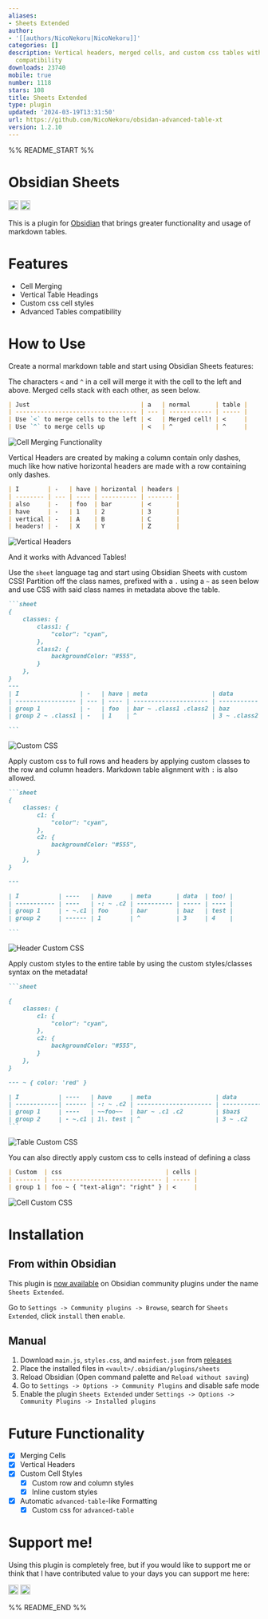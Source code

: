 ```yaml
---
aliases:
- Sheets Extended
author:
- '[[authors/NicoNekoru|NicoNekoru]]'
categories: []
description: Vertical headers, merged cells, and custom css tables with advanced table
  compatibility
downloads: 23740
mobile: true
number: 1118
stars: 108
title: Sheets Extended
type: plugin
updated: '2024-03-19T13:31:50'
url: https://github.com/NicoNekoru/obsidan-advanced-table-xt
version: 1.2.10
---
```


%% README_START %%

# Obsidian Sheets

<img src="https://img.shields.io/github/downloads/NicoNekoru/obsidan-advanced-table-xt/total?logo=github&color=yellow" alt="downloads" height="20">
<img src="https://img.shields.io/badge/dynamic/json?logo=obsidian&color=%23483699&label=downloads&query=%24%5B%22sheets%22%5D.downloads&url=https%3A%2F%2Fraw.githubusercontent.com%2Fobsidianmd%2Fobsidian-releases%2Fmaster%2Fcommunity-plugin-stats.json" alt="Obsidian downloads" height="20">


This is a plugin for [Obsidian](https://obsidian.md) that brings greater functionality and usage of markdown tables.
# Features
- Cell Merging
- Vertical Table Headings
- Custom css cell styles
- Advanced Tables compatibility
# How to Use

Create a normal markdown table and start using Obsidian Sheets features:

The characters `<` and `^` in a cell will merge it with the cell to the left and above. Merged cells stack with each other, as seen below.
````md
| Just                               | a   | normal       | table |
| ---------------------------------- | --- | ------------ | ----- |
| Use `<` to merge cells to the left | <   | Merged cell! | <     |
| Use `^` to merge cells up          | <   | ^            | ^     |
````
![Cell Merging Functionality](https://raw.githubusercontent.com/NicoNekoru/obsidan-advanced-table-xt/HEAD/assets/renderedMergedCells.png)

Vertical Headers are created by making a column contain only dashes, much like how native horizontal headers are made with a row containing only dashes.   
````md
| I        | -   | have | horizontal | headers |
| -------- | --- | ---- | ---------- | ------- |
| also     | -   | foo  | bar        | <       |
| have     | -   | 1    | 2          | 3       |
| vertical | -   | A    | B          | C       |
| headers! | -   | X    | Y          | Z       |

````
![Vertical Headers](https://raw.githubusercontent.com/NicoNekoru/obsidan-advanced-table-xt/HEAD/assets/renderedVerticalHeaders.png)

And it works with Advanced Tables!

Use the `sheet` language tag and start using Obsidian Sheets with custom CSS! Partition off the class names, prefixed with a `.` using a `~` as seen below and use CSS with said class names in metadata above the table.
````md
```sheet
{
    classes: { 
        class1: { 
            "color": "cyan",
        },
        class2: {
            backgroundColor: "#555",
        }
    },
}
---
| I                 | -   | have | meta                  | data        | too! |
| ----------------- | --- | ---- | --------------------- | ----------- | ---- |
| group 1           | -   | foo  | bar ~ .class1 .class2 | baz         | test |
| group 2 ~ .class1 | -   | 1    | ^                     | 3 ~ .class2 | 4    |

```
````
![Custom CSS](https://raw.githubusercontent.com/NicoNekoru/obsidan-advanced-table-xt/HEAD/assets/renderedCustomCSS.png)

Apply custom css to full rows and headers by applying custom classes to the row and column headers. Markdown table alignment with `:` is also allowed.
````md
```sheet
{
    classes: {
        c1: {
            "color": "cyan",
        },
        c2: {
            backgroundColor: "#555",
        }
    },
}

---

| I           | ----   | have     | meta       | data  | too! |
| ----------- | ----   | -: ~ .c2 | ---------- | ----- | ---- |
| group 1     | - ~.c1 | foo      | bar        | baz   | test |
| group 2     | ------ | 1        | ^          | 3     | 4    |

```
````
![Header Custom CSS](https://raw.githubusercontent.com/NicoNekoru/obsidan-advanced-table-xt/HEAD/assets/renderedHeaderCustomCSS.png)

Apply custom styles to the entire table by using the custom styles/classes syntax on the metadata!
````md
```sheet

{
    classes: {
        c1: {
            "color": "cyan",
        },
        c2: {
            backgroundColor: "#555",
        }
    },
}

--- ~ { color: 'red' }

| I           | ----   | have     | meta                  | data        | too! |
| ------------| ------ | -: ~ .c2 | --------------------- | ----------- | ---- |
| group 1     | ----   | ~~foo~~  | bar ~ .c1 .c2         | $baz$       | test |
| group 2     | - ~.c1 | 1\. test | ^                     | 3 ~ .c2     | 4    |
```
````
![Table Custom CSS](https://raw.githubusercontent.com/NicoNekoru/obsidan-advanced-table-xt/HEAD/assets/renderedTableCustomCSS.png)

You can also directly apply custom css to cells instead of defining a class
```md
| Custom  | css                             | cells |
| ------- | ------------------------------- | ----- |
| group 1 | foo ~ { "text-align": "right" } | <     |
```
![Cell Custom CSS](https://raw.githubusercontent.com/NicoNekoru/obsidan-advanced-table-xt/HEAD/assets/renderedCellCustomCSS.png)

# Installation
## From within Obsidian
This plugin is [now available](https://github.com/obsidianmd/obsidian-releases/pull/2281) on Obsidian community plugins under the name `Sheets Extended`.

Go to `Settings -> Community plugins -> Browse`, search for `Sheets Extended`, click `install` then `enable`.

## Manual
1. Download `main.js`, `styles.css`, and `mainfest.json` from [releases](https://github.com/NicoNekoru/obsidan-advanced-table-xt/releases)
2. Place the installed files in `<vault>/.obsidian/plugins/sheets`
3. Reload Obsidian (Open command palette and `Reload without saving`)
4. Go to `Settings -> Options -> Community Plugins` and disable safe mode
5. Enable the plugin `Sheets Extended` under `Settings -> Options -> Community Plugins -> Installed plugins`

# Future Functionality
- [x] Merging Cells
- [x] Vertical Headers
- [x] Custom Cell Styles
  - [x] Custom row and column styles
  - [x] Inline custom styles
- [x] Automatic `advanced-table`-like Formatting 
  - [x] Custom css for `advanced-table`

# Support me!
Using this plugin is completely free, but if you would like to support me or think that I have contributed value to your days you can support me here:

[<img src="https://img.shields.io/badge/NicoNekoru-yellow?style=for-the-badge&logo=paypal" alt="PayPal" height="20">](https://paypal.me/NicoNekoru)
[<img src="https://cdn.buymeacoffee.com/buttons/v2/default-yellow.png" alt="BuyMeACoffee" height="20">](https://www.buymeacoffee.com/niconekoru)

%% README_END %%